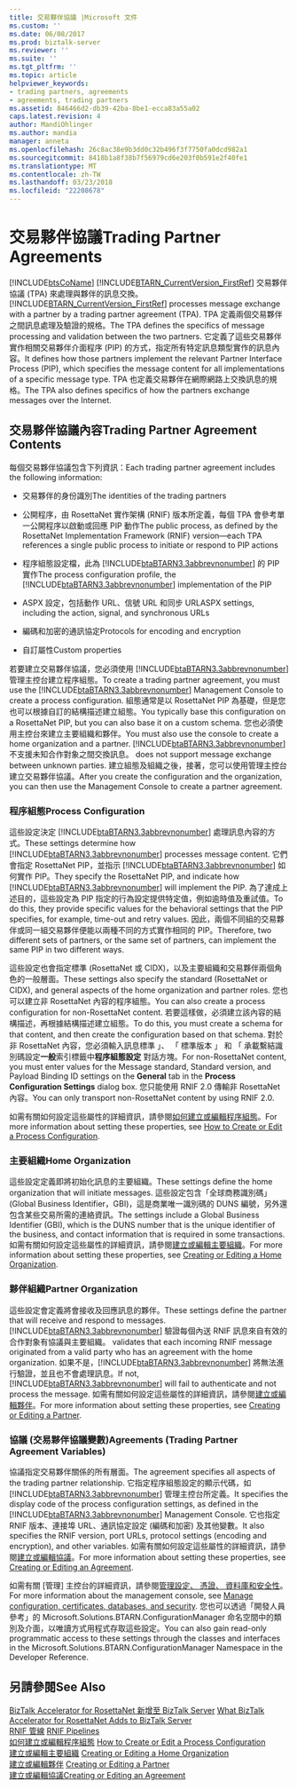 ```yaml
---
title: 交易夥伴協議 |Microsoft 文件
ms.custom: ''
ms.date: 06/08/2017
ms.prod: biztalk-server
ms.reviewer: ''
ms.suite: ''
ms.tgt_pltfrm: ''
ms.topic: article
helpviewer_keywords:
- trading partners, agreements
- agreements, trading partners
ms.assetid: 846466d2-db39-42ba-8be1-ecca83a55a02
caps.latest.revision: 4
author: MandiOhlinger
ms.author: mandia
manager: anneta
ms.openlocfilehash: 26c8ac38e9b3dd0c32b496f3f7750fa0dcd982a1
ms.sourcegitcommit: 8418b1a8f38b7f56979cd6e203f0b591e2f40fe1
ms.translationtype: MT
ms.contentlocale: zh-TW
ms.lasthandoff: 03/23/2018
ms.locfileid: "22208678"
---
```

# <a name="trading-partner-agreements"></a><span data-ttu-id="b532d-102">交易夥伴協議</span><span class="sxs-lookup"><span data-stu-id="b532d-102">Trading Partner Agreements</span></span>
[!INCLUDE[btsCoName](../../includes/btsconame-md.md)]<span data-ttu-id="b532d-103"> [!INCLUDE[BTARN_CurrentVersion_FirstRef](../../includes/btarn-currentversion-firstref-md.md)] 交易夥伴協議 (TPA) 來處理與夥伴的訊息交換。</span><span class="sxs-lookup"><span data-stu-id="b532d-103"> [!INCLUDE[BTARN_CurrentVersion_FirstRef](../../includes/btarn-currentversion-firstref-md.md)] processes message exchange with a partner by a trading partner agreement (TPA).</span></span> <span data-ttu-id="b532d-104">TPA 定義兩個交易夥伴之間訊息處理及驗證的規格。</span><span class="sxs-lookup"><span data-stu-id="b532d-104">The TPA defines the specifics of message processing and validation between the two partners.</span></span> <span data-ttu-id="b532d-105">它定義了這些交易夥伴實作相關交易夥伴介面程序 (PIP) 的方式，指定所有特定訊息類型實作的訊息內容。</span><span class="sxs-lookup"><span data-stu-id="b532d-105">It defines how those partners implement the relevant Partner Interface Process (PIP), which specifies the message content for all implementations of a specific message type.</span></span> <span data-ttu-id="b532d-106">TPA 也定義交易夥伴在網際網路上交換訊息的規格。</span><span class="sxs-lookup"><span data-stu-id="b532d-106">The TPA also defines specifics of how the partners exchange messages over the Internet.</span></span>  
  
## <a name="trading-partner-agreement-contents"></a><span data-ttu-id="b532d-107">交易夥伴協議內容</span><span class="sxs-lookup"><span data-stu-id="b532d-107">Trading Partner Agreement Contents</span></span>  
 <span data-ttu-id="b532d-108">每個交易夥伴協議包含下列資訊：</span><span class="sxs-lookup"><span data-stu-id="b532d-108">Each trading partner agreement includes the following information:</span></span>  
  
-   <span data-ttu-id="b532d-109">交易夥伴的身份識別</span><span class="sxs-lookup"><span data-stu-id="b532d-109">The identities of the trading partners</span></span>  
  
-   <span data-ttu-id="b532d-110">公開程序，由 RosettaNet 實作架構 (RNIF) 版本所定義，每個 TPA 會參考單一公開程序以啟動或回應 PIP 動作</span><span class="sxs-lookup"><span data-stu-id="b532d-110">The public process, as defined by the RosettaNet Implementation Framework (RNIF) version—each TPA references a single public process to initiate or respond to PIP actions</span></span>  
  
-   <span data-ttu-id="b532d-111">程序組態設定檔，此為 [!INCLUDE[btaBTARN3.3abbrevnonumber](../../includes/btabtarn3-3abbrevnonumber-md.md)] 的 PIP 實作</span><span class="sxs-lookup"><span data-stu-id="b532d-111">The process configuration profile, the [!INCLUDE[btaBTARN3.3abbrevnonumber](../../includes/btabtarn3-3abbrevnonumber-md.md)] implementation of the PIP</span></span>  
  
-   <span data-ttu-id="b532d-112">ASPX 設定，包括動作 URL、信號 URL 和同步 URL</span><span class="sxs-lookup"><span data-stu-id="b532d-112">ASPX settings, including the action, signal, and synchronous URLs</span></span>  
  
-   <span data-ttu-id="b532d-113">編碼和加密的通訊協定</span><span class="sxs-lookup"><span data-stu-id="b532d-113">Protocols for encoding and encryption</span></span>  
  
-   <span data-ttu-id="b532d-114">自訂屬性</span><span class="sxs-lookup"><span data-stu-id="b532d-114">Custom properties</span></span>  
  
 <span data-ttu-id="b532d-115">若要建立交易夥伴協議，您必須使用 [!INCLUDE[btaBTARN3.3abbrevnonumber](../../includes/btabtarn3-3abbrevnonumber-md.md)] 管理主控台建立程序組態。</span><span class="sxs-lookup"><span data-stu-id="b532d-115">To create a trading partner agreement, you must use the [!INCLUDE[btaBTARN3.3abbrevnonumber](../../includes/btabtarn3-3abbrevnonumber-md.md)] Management Console to create a process configuration.</span></span> <span data-ttu-id="b532d-116">組態通常是以 RosettaNet PIP 為基礎，但是您也可以根據自訂的結構描述建立組態。</span><span class="sxs-lookup"><span data-stu-id="b532d-116">You typically base this configuration on a RosettaNet PIP, but you can also base it on a custom schema.</span></span> <span data-ttu-id="b532d-117">您也必須使用主控台來建立主要組織和夥伴。</span><span class="sxs-lookup"><span data-stu-id="b532d-117">You must also use the console to create a home organization and a partner.</span></span> [!INCLUDE[btaBTARN3.3abbrevnonumber](../../includes/btabtarn3-3abbrevnonumber-md.md)]<span data-ttu-id="b532d-118"> 不支援未知合作對象之間交換訊息。</span><span class="sxs-lookup"><span data-stu-id="b532d-118"> does not support message exchange between unknown parties.</span></span> <span data-ttu-id="b532d-119">建立組態及組織之後，接著，您可以使用管理主控台建立交易夥伴協議。</span><span class="sxs-lookup"><span data-stu-id="b532d-119">After you create the configuration and the organization, you can then use the Management Console to create a partner agreement.</span></span>  
  
### <a name="process-configuration"></a><span data-ttu-id="b532d-120">程序組態</span><span class="sxs-lookup"><span data-stu-id="b532d-120">Process Configuration</span></span>  
 <span data-ttu-id="b532d-121">這些設定決定 [!INCLUDE[btaBTARN3.3abbrevnonumber](../../includes/btabtarn3-3abbrevnonumber-md.md)] 處理訊息內容的方式。</span><span class="sxs-lookup"><span data-stu-id="b532d-121">These settings determine how [!INCLUDE[btaBTARN3.3abbrevnonumber](../../includes/btabtarn3-3abbrevnonumber-md.md)] processes message content.</span></span> <span data-ttu-id="b532d-122">它們會指定 RosettaNet PIP，並指示 [!INCLUDE[btaBTARN3.3abbrevnonumber](../../includes/btabtarn3-3abbrevnonumber-md.md)] 如何實作 PIP。</span><span class="sxs-lookup"><span data-stu-id="b532d-122">They specify the RosettaNet PIP, and indicate how [!INCLUDE[btaBTARN3.3abbrevnonumber](../../includes/btabtarn3-3abbrevnonumber-md.md)] will implement the PIP.</span></span> <span data-ttu-id="b532d-123">為了達成上述目的，這些設定為 PIP 指定的行為設定提供特定值，例如逾時值及重試值。</span><span class="sxs-lookup"><span data-stu-id="b532d-123">To do this, they provide specific values for the behavioral settings that the PIP specifies, for example, time-out and retry values.</span></span> <span data-ttu-id="b532d-124">因此，兩個不同組的交易夥伴或同一組交易夥伴便能以兩種不同的方式實作相同的 PIP。</span><span class="sxs-lookup"><span data-stu-id="b532d-124">Therefore, two different sets of partners, or the same set of partners, can implement the same PIP in two different ways.</span></span>  
  
 <span data-ttu-id="b532d-125">這些設定也會指定標準 (RosettaNet 或 CIDX)，以及主要組織和交易夥伴兩個角色的一般層面。</span><span class="sxs-lookup"><span data-stu-id="b532d-125">These settings also specify the standard (RosettaNet or CIDX), and general aspects of the home organization and partner roles.</span></span> <span data-ttu-id="b532d-126">您也可以建立非 RosettaNet 內容的程序組態。</span><span class="sxs-lookup"><span data-stu-id="b532d-126">You can also create a process configuration for non-RosettaNet content.</span></span> <span data-ttu-id="b532d-127">若要這樣做，必須建立該內容的結構描述，再根據結構描述建立組態。</span><span class="sxs-lookup"><span data-stu-id="b532d-127">To do this, you must create a schema for that content, and then create the configuration based on that schema.</span></span> <span data-ttu-id="b532d-128">對於非 RosettaNet 內容，您必須輸入訊息標準 」、 「 標準版本 」 和 「 承載繫結識別碼設定**一般**索引標籤中**程序組態設定** 對話方塊。</span><span class="sxs-lookup"><span data-stu-id="b532d-128">For non-RosettaNet content, you must enter values for the Message standard, Standard version, and Payload Binding ID settings on the **General** tab in the **Process Configuration Settings** dialog box.</span></span> <span data-ttu-id="b532d-129">您只能使用 RNIF 2.0 傳輸非 RosettaNet 內容。</span><span class="sxs-lookup"><span data-stu-id="b532d-129">You can only transport non-RosettaNet content by using RNIF 2.0.</span></span>  
  
 <span data-ttu-id="b532d-130">如需有關如何設定這些屬性的詳細資訊，請參閱[如何建立或編輯程序組態](../../adapters-and-accelerators/accelerator-rosettanet/how-to-create-or-edit-a-process-configuration.md)。</span><span class="sxs-lookup"><span data-stu-id="b532d-130">For more information about setting these properties, see [How to Create or Edit a Process Configuration](../../adapters-and-accelerators/accelerator-rosettanet/how-to-create-or-edit-a-process-configuration.md).</span></span>  
  
### <a name="home-organization"></a><span data-ttu-id="b532d-131">主要組織</span><span class="sxs-lookup"><span data-stu-id="b532d-131">Home Organization</span></span>  
 <span data-ttu-id="b532d-132">這些設定定義即將初始化訊息的主要組織。</span><span class="sxs-lookup"><span data-stu-id="b532d-132">These settings define the home organization that will initiate messages.</span></span> <span data-ttu-id="b532d-133">這些設定包含「全球商務識別碼」(Global Business Identifier，GBI)，這是商業唯一識別碼的 DUNS 編號，另外還包含某些交易所需的連絡資訊。</span><span class="sxs-lookup"><span data-stu-id="b532d-133">The settings include a Global Business Identifier (GBI), which is the DUNS number that is the unique identifier of the business, and contact information that is required in some transactions.</span></span> <span data-ttu-id="b532d-134">如需有關如何設定這些屬性的詳細資訊，請參閱[建立或編輯主要組織](../../adapters-and-accelerators/accelerator-rosettanet/creating-or-editing-a-home-organization.md)。</span><span class="sxs-lookup"><span data-stu-id="b532d-134">For more information about setting these properties, see [Creating or Editing a Home Organization](../../adapters-and-accelerators/accelerator-rosettanet/creating-or-editing-a-home-organization.md).</span></span>  
  
### <a name="partner-organization"></a><span data-ttu-id="b532d-135">夥伴組織</span><span class="sxs-lookup"><span data-stu-id="b532d-135">Partner Organization</span></span>  
 <span data-ttu-id="b532d-136">這些設定會定義將會接收及回應訊息的夥伴。</span><span class="sxs-lookup"><span data-stu-id="b532d-136">These settings define the partner that will receive and respond to messages.</span></span> [!INCLUDE[btaBTARN3.3abbrevnonumber](../../includes/btabtarn3-3abbrevnonumber-md.md)]<span data-ttu-id="b532d-137"> 驗證每個內送 RNIF 訊息來自有效的合作對象有協議與主要組織。</span><span class="sxs-lookup"><span data-stu-id="b532d-137"> validates that each incoming RNIF message originated from a valid party who has an agreement with the home organization.</span></span> <span data-ttu-id="b532d-138">如果不是，[!INCLUDE[btaBTARN3.3abbrevnonumber](../../includes/btabtarn3-3abbrevnonumber-md.md)] 將無法進行驗證，並且也不會處理訊息。</span><span class="sxs-lookup"><span data-stu-id="b532d-138">If not, [!INCLUDE[btaBTARN3.3abbrevnonumber](../../includes/btabtarn3-3abbrevnonumber-md.md)] will fail to authenticate and not process the message.</span></span> <span data-ttu-id="b532d-139">如需有關如何設定這些屬性的詳細資訊，請參閱[建立或編輯夥伴](../../adapters-and-accelerators/accelerator-rosettanet/creating-or-editing-a-partner.md)。</span><span class="sxs-lookup"><span data-stu-id="b532d-139">For more information about setting these properties, see [Creating or Editing a Partner](../../adapters-and-accelerators/accelerator-rosettanet/creating-or-editing-a-partner.md).</span></span>  
  
### <a name="agreements-trading-partner-agreement-variables"></a><span data-ttu-id="b532d-140">協議 (交易夥伴協議變數)</span><span class="sxs-lookup"><span data-stu-id="b532d-140">Agreements (Trading Partner Agreement Variables)</span></span>  
 <span data-ttu-id="b532d-141">協議指定交易夥伴關係的所有層面。</span><span class="sxs-lookup"><span data-stu-id="b532d-141">The agreement specifies all aspects of the trading partner relationship.</span></span> <span data-ttu-id="b532d-142">它指定程序組態設定的顯示代碼，如 [!INCLUDE[btaBTARN3.3abbrevnonumber](../../includes/btabtarn3-3abbrevnonumber-md.md)] 管理主控台所定義。</span><span class="sxs-lookup"><span data-stu-id="b532d-142">It specifies the display code of the process configuration settings, as defined in the [!INCLUDE[btaBTARN3.3abbrevnonumber](../../includes/btabtarn3-3abbrevnonumber-md.md)] Management Console.</span></span> <span data-ttu-id="b532d-143">它也指定 RNIF 版本、連接埠 URL、通訊協定設定 (編碼和加密) 及其他變數。</span><span class="sxs-lookup"><span data-stu-id="b532d-143">It also specifies the RNIF version, port URLs, protocol settings (encoding and encryption), and other variables.</span></span> <span data-ttu-id="b532d-144">如需有關如何設定這些屬性的詳細資訊，請參閱[建立或編輯協議](../../adapters-and-accelerators/accelerator-rosettanet/creating-or-editing-an-agreement.md)。</span><span class="sxs-lookup"><span data-stu-id="b532d-144">For more information about setting these properties, see [Creating or Editing an Agreement](../../adapters-and-accelerators/accelerator-rosettanet/creating-or-editing-an-agreement.md).</span></span>  
  
 <span data-ttu-id="b532d-145">如需有關 [管理] 主控台的詳細資訊，請參閱[管理設定、 憑證、 資料庫和安全性](manage-configuration-certificates-databases-security.md)。</span><span class="sxs-lookup"><span data-stu-id="b532d-145">For more information about the management console, see [Manage configuration, certificates, databases, and security](manage-configuration-certificates-databases-security.md).</span></span> <span data-ttu-id="b532d-146">您也可以透過「開發人員參考」的 Microsoft.Solutions.BTARN.ConfigurationManager 命名空間中的類別及介面，以唯讀方式用程式存取這些設定。</span><span class="sxs-lookup"><span data-stu-id="b532d-146">You can also gain read-only programmatic access to these settings through the classes and interfaces in the Microsoft.Solutions.BTARN.ConfigurationManager Namespace in the Developer Reference.</span></span>  
  
## <a name="see-also"></a><span data-ttu-id="b532d-147">另請參閱</span><span class="sxs-lookup"><span data-stu-id="b532d-147">See Also</span></span>  
 <span data-ttu-id="b532d-148">[BizTalk Accelerator for RosettaNet 新增至 BizTalk Server](../../adapters-and-accelerators/accelerator-rosettanet/what-biztalk-accelerator-for-rosettanet-adds-to-biztalk-server.md) </span><span class="sxs-lookup"><span data-stu-id="b532d-148">[What BizTalk Accelerator for RosettaNet Adds to BizTalk Server](../../adapters-and-accelerators/accelerator-rosettanet/what-biztalk-accelerator-for-rosettanet-adds-to-biztalk-server.md) </span></span>  
 <span data-ttu-id="b532d-149">[RNIF 管線](../../adapters-and-accelerators/accelerator-rosettanet/rnif-pipelines.md) </span><span class="sxs-lookup"><span data-stu-id="b532d-149">[RNIF Pipelines](../../adapters-and-accelerators/accelerator-rosettanet/rnif-pipelines.md) </span></span>  
 <span data-ttu-id="b532d-150">[如何建立或編輯程序組態](../../adapters-and-accelerators/accelerator-rosettanet/how-to-create-or-edit-a-process-configuration.md) </span><span class="sxs-lookup"><span data-stu-id="b532d-150">[How to Create or Edit a Process Configuration](../../adapters-and-accelerators/accelerator-rosettanet/how-to-create-or-edit-a-process-configuration.md) </span></span>  
 <span data-ttu-id="b532d-151">[建立或編輯主要組織](../../adapters-and-accelerators/accelerator-rosettanet/creating-or-editing-a-home-organization.md) </span><span class="sxs-lookup"><span data-stu-id="b532d-151">[Creating or Editing a Home Organization](../../adapters-and-accelerators/accelerator-rosettanet/creating-or-editing-a-home-organization.md) </span></span>  
 <span data-ttu-id="b532d-152">[建立或編輯夥伴](../../adapters-and-accelerators/accelerator-rosettanet/creating-or-editing-a-partner.md) </span><span class="sxs-lookup"><span data-stu-id="b532d-152">[Creating or Editing a Partner](../../adapters-and-accelerators/accelerator-rosettanet/creating-or-editing-a-partner.md) </span></span>  
 [<span data-ttu-id="b532d-153">建立或編輯協議</span><span class="sxs-lookup"><span data-stu-id="b532d-153">Creating or Editing an Agreement</span></span>](../../adapters-and-accelerators/accelerator-rosettanet/creating-or-editing-an-agreement.md)